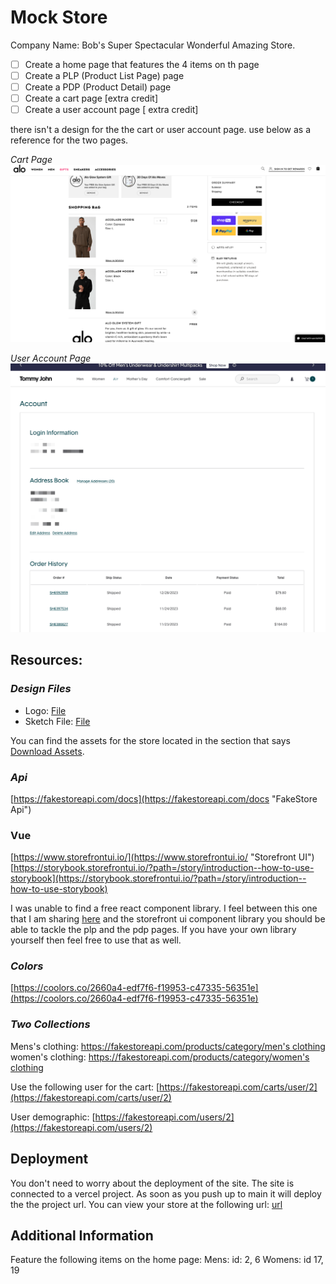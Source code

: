 # Mock Store

Company Name: Bob's Super Spectacular Wonderful Amazing Store.

- [ ] Create a home page that features the 4 items on th page
- [ ] Create a PLP (Product List Page) page
- [ ] Create a PDP (Product Detail) page
- [ ] Create a cart page [extra credit]
- [ ] Create a user account page [ extra credit]

there isn't a design for the the cart or user account page. use below as a reference for the two pages.

_Cart Page_
![Cart Image](reference/cart.png)

_User Account Page_
![User Account](reference/user.png)

## Resources:

### _Design Files_

- Logo: [File](https://d.pr/i/ugdkaa)
- Sketch File: [File](https://www.sketch.com/s/567b2d62-1ed6-4914-a79d-caf4af030e5d)

You can find the assets for the store located in the section that says [Download Assets](https://d.pr/i/41q8sX).

### _Api_

[https://fakestoreapi.com/docs](https://fakestoreapi.com/docs "FakeStore Api")

### Vue

[https://www.storefrontui.io/](https://www.storefrontui.io/ "Storefront UI")
[https://storybook.storefrontui.io/?path=/story/introduction--how-to-use-storybook](https://storybook.storefrontui.io/?path=/story/introduction--how-to-use-storybook)

I was unable to find a free react component library. I feel between this one that I am sharing [here](https://mdbootstrap.com/docs/standard/templates/ecommerce/) and the storefront ui component library you should be able to tackle the plp and the pdp pages. If you have your own library yourself then feel free to use that as well.

### _Colors_

[https://coolors.co/2660a4-edf7f6-f19953-c47335-56351e](https://coolors.co/2660a4-edf7f6-f19953-c47335-56351e)

### _Two Collections_

Mens's clothing: [https://fakestoreapi.com/products/category/men's clothing](https://fakestoreapi.com/products/category/men%20clothing)
women's clothing: [https://fakestoreapi.com/products/category/women's clothing](https://fakestoreapi.com/products/category/women%20clothing)

Use the following user for the cart: [https://fakestoreapi.com/carts/user/2](https://fakestoreapi.com/carts/user/2)

User demographic: [https://fakestoreapi.com/users/2](https://fakestoreapi.com/users/2)

## Deployment

You don't need to worry about the deployment of the site. The site is connected to a vercel project. As soon as you push up to main it will deploy the the project url. You can view your store at the following url: [url](https://mock-store-vert.vercel.app/ "Mock Store")

## Additional Information

Feature the following items on the home page:
Mens: id: 2, 6
Womens: id 17, 19
